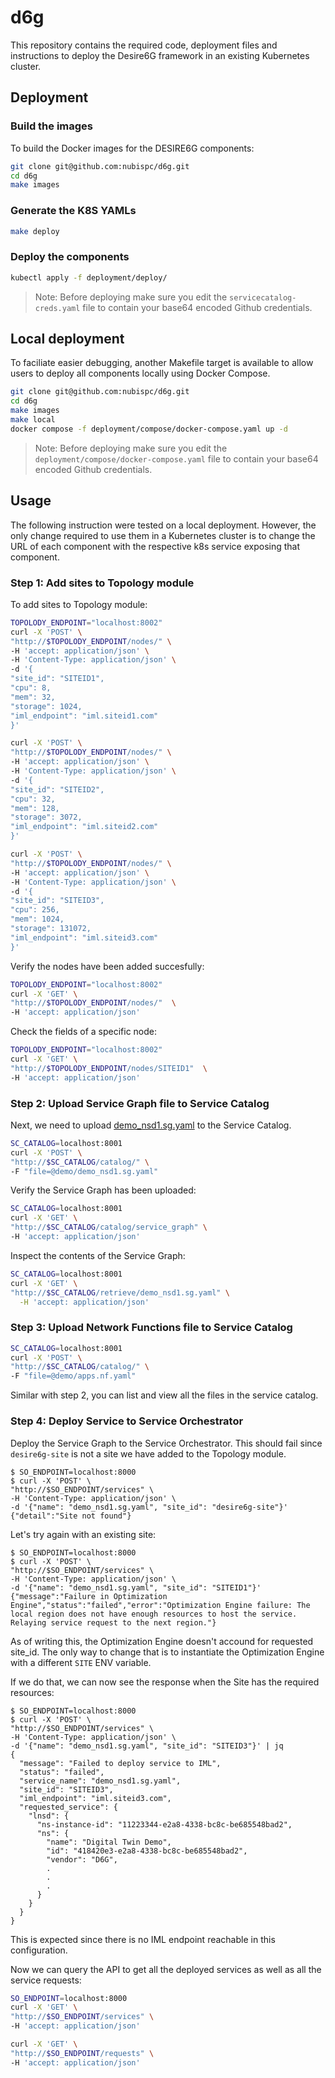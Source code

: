 # d6g

This repository contains the required code, deployment files and instructions
to deploy the Desire6G framework in an existing Kubernetes cluster.

## Deployment

### Build the images

To build the Docker images for the DESIRE6G components:

```bash
git clone git@github.com:nubispc/d6g.git
cd d6g
make images
```

### Generate the K8S YAMLs

```bash
make deploy
```

### Deploy the components

```bash
kubectl apply -f deployment/deploy/
```

> Note: Before deploying make sure you edit the `servicecatalog-creds.yaml` file to contain your base64 encoded Github credentials.

## Local deployment

To faciliate easier debugging, another Makefile target is available to allow users to deploy
all components locally using Docker Compose.

```bash
git clone git@github.com:nubispc/d6g.git
cd d6g
make images
make local
docker compose -f deployment/compose/docker-compose.yaml up -d
```

> Note: Before deploying make sure you edit the `deployment/compose/docker-compose.yaml` file to contain your base64 encoded Github credentials.

## Usage

The following instruction were tested on a local deployment. However, the only change required to
use them in a Kubernetes cluster is to change the URL of each component with the respective
k8s service exposing that component.

### Step 1: Add sites to Topology module

To add sites to Topology module:

```bash
TOPOLODY_ENDPOINT="localhost:8002"
curl -X 'POST' \
"http://$TOPOLODY_ENDPOINT/nodes/" \
-H 'accept: application/json' \
-H 'Content-Type: application/json' \
-d '{
"site_id": "SITEID1",
"cpu": 8,
"mem": 32,
"storage": 1024,
"iml_endpoint": "iml.siteid1.com"
}'

curl -X 'POST' \
"http://$TOPOLODY_ENDPOINT/nodes/" \
-H 'accept: application/json' \
-H 'Content-Type: application/json' \
-d '{
"site_id": "SITEID2",
"cpu": 32,
"mem": 128,
"storage": 3072,
"iml_endpoint": "iml.siteid2.com"
}'

curl -X 'POST' \
"http://$TOPOLODY_ENDPOINT/nodes/" \
-H 'accept: application/json' \
-H 'Content-Type: application/json' \
-d '{
"site_id": "SITEID3",
"cpu": 256,
"mem": 1024,
"storage": 131072,
"iml_endpoint": "iml.siteid3.com"
}'
```

Verify the nodes have been added succesfully:

```bash
TOPOLODY_ENDPOINT="localhost:8002"
curl -X 'GET' \
"http://$TOPOLODY_ENDPOINT/nodes/"  \
-H 'accept: application/json'
```

Check the fields of a specific node:

```bash
TOPOLODY_ENDPOINT="localhost:8002"
curl -X 'GET' \
"http://$TOPOLODY_ENDPOINT/nodes/SITEID1"  \
-H 'accept: application/json'
```

### Step 2: Upload Service Graph file to Service Catalog

Next, we need to upload [demo_nsd1.sg.yaml](./demo/demo_nsd1.sg.yaml) to the Service Catalog.

```bash
SC_CATALOG=localhost:8001
curl -X 'POST' \
"http://$SC_CATALOG/catalog/" \
-F "file=@demo/demo_nsd1.sg.yaml" 
```

Verify the Service Graph has been uploaded:

```bash
SC_CATALOG=localhost:8001
curl -X 'GET' \
"http://$SC_CATALOG/catalog/service_graph" \
-H 'accept: application/json'
```

Inspect the contents of the Service Graph:

```bash
SC_CATALOG=localhost:8001
curl -X 'GET' \
"http://$SC_CATALOG/retrieve/demo_nsd1.sg.yaml" \
  -H 'accept: application/json'
```

### Step 3: Upload Network Functions file to Service Catalog

```bash
SC_CATALOG=localhost:8001
curl -X 'POST' \
"http://$SC_CATALOG/catalog/" \
-F "file=@demo/apps.nf.yaml" 
```

Similar with step 2, you can list and view all the files in the service catalog.

### Step 4: Deploy Service to Service Orchestrator

Deploy the Service Graph to the Service Orchestrator. This should fail since `desire6g-site` is not
a site we have added to the Topology module.

```terminal
$ SO_ENDPOINT=localhost:8000
$ curl -X 'POST' \
"http://$SO_ENDPOINT/services" \
-H 'Content-Type: application/json' \
-d '{"name": "demo_nsd1.sg.yaml", "site_id": "desire6g-site"}'
{"detail":"Site not found"}
```

Let's try again with an existing site:

```terminal
$ SO_ENDPOINT=localhost:8000
$ curl -X 'POST' \
"http://$SO_ENDPOINT/services" \
-H 'Content-Type: application/json' \
-d '{"name": "demo_nsd1.sg.yaml", "site_id": "SITEID1"}'
{"message":"Failure in Optimization Engine","status":"failed","error":"Optimization Engine failure: The local region does not have enough resources to host the service. Relaying service request to the next region."}
```

As of writing this, the Optimization Engine doesn't accound for requested site_id. The only way to change that
is to instantiate the Optimization Engine with a different `SITE` ENV variable.

If we do that, we can now see the response when the Site has the required resources:

```terminal
$ SO_ENDPOINT=localhost:8000
$ curl -X 'POST' \
"http://$SO_ENDPOINT/services" \
-H 'Content-Type: application/json' \
-d '{"name": "demo_nsd1.sg.yaml", "site_id": "SITEID3"}' | jq
{
  "message": "Failed to deploy service to IML",
  "status": "failed",
  "service_name": "demo_nsd1.sg.yaml",
  "site_id": "SITEID3",
  "iml_endpoint": "iml.siteid3.com",
  "requested_service": {
    "lnsd": {
      "ns-instance-id": "11223344-e2a8-4338-bc8c-be685548bad2",
      "ns": {
        "name": "Digital Twin Demo",
        "id": "418420e3-e2a8-4338-bc8c-be685548bad2",
        "vendor": "D6G",
        .
        .
        .
      }
    }
  }
}
```

This is expected since there is no IML endpoint reachable in this configuration.

Now we can query the API to get all the deployed services as well as all the service requests:

```bash
SO_ENDPOINT=localhost:8000
curl -X 'GET' \
"http://$SO_ENDPOINT/services" \
-H 'accept: application/json'

curl -X 'GET' \
"http://$SO_ENDPOINT/requests" \
-H 'accept: application/json'
```
